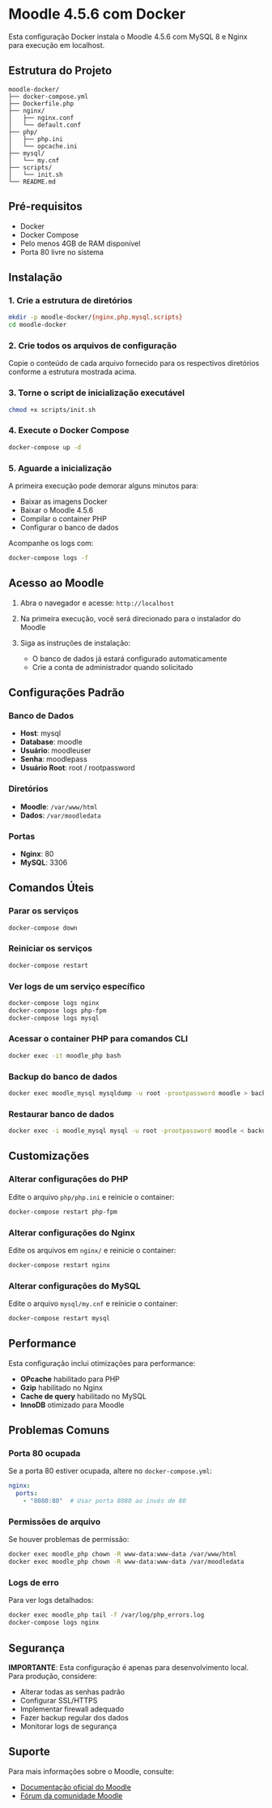 # Moodle 4.5.6 com Docker

Esta configuração Docker instala o Moodle 4.5.6 com MySQL 8 e Nginx para execução em localhost.

## Estrutura do Projeto

```
moodle-docker/
├── docker-compose.yml
├── Dockerfile.php
├── nginx/
│   ├── nginx.conf
│   └── default.conf
├── php/
│   ├── php.ini
│   └── opcache.ini
├── mysql/
│   └── my.cnf
├── scripts/
│   └── init.sh
└── README.md
```

## Pré-requisitos

- Docker
- Docker Compose
- Pelo menos 4GB de RAM disponível
- Porta 80 livre no sistema

## Instalação

### 1. Crie a estrutura de diretórios

```bash
mkdir -p moodle-docker/{nginx,php,mysql,scripts}
cd moodle-docker
```

### 2. Crie todos os arquivos de configuração

Copie o conteúdo de cada arquivo fornecido para os respectivos diretórios conforme a estrutura mostrada acima.

### 3. Torne o script de inicialização executável

```bash
chmod +x scripts/init.sh
```

### 4. Execute o Docker Compose

```bash
docker-compose up -d
```

### 5. Aguarde a inicialização

A primeira execução pode demorar alguns minutos para:
- Baixar as imagens Docker
- Baixar o Moodle 4.5.6
- Compilar o container PHP
- Configurar o banco de dados

Acompanhe os logs com:
```bash
docker-compose logs -f
```

## Acesso ao Moodle

1. Abra o navegador e acesse: `http://localhost`

2. Na primeira execução, você será direcionado para o instalador do Moodle

3. Siga as instruções de instalação:
   - O banco de dados já estará configurado automaticamente
   - Crie a conta de administrador quando solicitado

## Configurações Padrão

### Banco de Dados
- **Host**: mysql
- **Database**: moodle
- **Usuário**: moodleuser
- **Senha**: moodlepass
- **Usuário Root**: root / rootpassword

### Diretórios
- **Moodle**: `/var/www/html`
- **Dados**: `/var/moodledata`

### Portas
- **Nginx**: 80
- **MySQL**: 3306

## Comandos Úteis

### Parar os serviços
```bash
docker-compose down
```

### Reiniciar os serviços
```bash
docker-compose restart
```

### Ver logs de um serviço específico
```bash
docker-compose logs nginx
docker-compose logs php-fpm
docker-compose logs mysql
```

### Acessar o container PHP para comandos CLI
```bash
docker exec -it moodle_php bash
```

### Backup do banco de dados
```bash
docker exec moodle_mysql mysqldump -u root -prootpassword moodle > backup_moodle.sql
```

### Restaurar banco de dados
```bash
docker exec -i moodle_mysql mysql -u root -prootpassword moodle < backup_moodle.sql
```

## Customizações

### Alterar configurações do PHP
Edite o arquivo `php/php.ini` e reinicie o container:
```bash
docker-compose restart php-fpm
```

### Alterar configurações do Nginx
Edite os arquivos em `nginx/` e reinicie o container:
```bash
docker-compose restart nginx
```

### Alterar configurações do MySQL
Edite o arquivo `mysql/my.cnf` e reinicie o container:
```bash
docker-compose restart mysql
```

## Performance

Esta configuração inclui otimizações para performance:

- **OPcache** habilitado para PHP
- **Gzip** habilitado no Nginx
- **Cache de query** habilitado no MySQL
- **InnoDB** otimizado para Moodle

## Problemas Comuns

### Porta 80 ocupada
Se a porta 80 estiver ocupada, altere no `docker-compose.yml`:
```yaml
nginx:
  ports:
    - "8080:80"  # Usar porta 8080 ao invés de 80
```

### Permissões de arquivo
Se houver problemas de permissão:
```bash
docker exec moodle_php chown -R www-data:www-data /var/www/html
docker exec moodle_php chown -R www-data:www-data /var/moodledata
```

### Logs de erro
Para ver logs detalhados:
```bash
docker exec moodle_php tail -f /var/log/php_errors.log
docker-compose logs nginx
```

## Segurança

**IMPORTANTE**: Esta configuração é apenas para desenvolvimento local. Para produção, considere:

- Alterar todas as senhas padrão
- Configurar SSL/HTTPS
- Implementar firewall adequado
- Fazer backup regular dos dados
- Monitorar logs de segurança

## Suporte

Para mais informações sobre o Moodle, consulte:
- [Documentação oficial do Moodle](https://docs.moodle.org/)
- [Fórum da comunidade Moodle](https://moodle.org/community/)